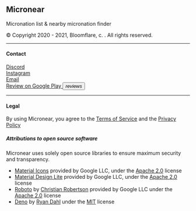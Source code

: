 <section>
  <h2> Micronear </h2>
  <p>Micronation list & nearby micronation finder</p>
  <p>&copy; Copyright 2020 - 2021, Bloomflare, c. . All rights reserved. </p>
</section>
<hr>
<section>
  <h4> Contact </h4>
  <a href="https://discord.gg/5edwBtNrZk">Discord</a> <br>
  <a href="https://www.instagram.com/_micronear_/">Instagram</a> <br>
  <a href="mailto:bloomflare@protonmail.com">Email</a> <br>
  <a href="https://play.google.com/store/apps/details?id=xyz.berrykingdom.micronear" target="_blank" class="nodecoration" id="mnpage__website">
    <span class="mdl-chip mdl-chip--deletable">
      <span class="mdl-chip__text" id="mnpage__website_text">Review on Google Play</span>
      <button type="button" class="mdl-chip__action"><i class="material-icons">reviews</i></button>
    </span>
  </a>
</section>
<hr>
<section>
  <h4> Legal </h4>
  <p>By using Micronear, you agree to the <a href="terms.html">Terms of Service</a> and the <a href="privacy.html">Privacy Policy</a></p>
  <h5>Attributions to open source software</h5>
  <p>Micronear uses solely open source libraries to ensure maximum security and transparency.</p>
  <ul>
    <li>
      <a href="https://fonts.google.com/icons?selected=Material+Icons">Material Icons</a> provided by Google LLC, under the <a href="https://www.apache.org/licenses/LICENSE-2.0.html">Apache 2.0</a> license
    </li>
    <li>
      <a href="https://getmdl.io/ ">Material Design Lite</a> provided by Google LLC, under the <a href="https://www.apache.org/licenses/LICENSE-2.0.html">Apache 2.0</a> license
    </li>
    <li>
      <a href="https://fonts.google.com/specimen/Roboto">Roboto</a> by <a href="https://fonts.google.com/?query=Christian+Robertson">Christian Robertson</a> provided by Google LLC under the <a href="https://www.apache.org/licenses/LICENSE-2.0.html">Apache 2.0</a> license
    </li>
    <li>
      <a href="https://deno.land/">Deno</a> by <a href="https://github.com/ry">Ryan Dahl</a> under the <a href="https://github.com/denoland/deno/blob/main/LICENSE.md">MIT</a> license
    </li>
  </ul>
</section>